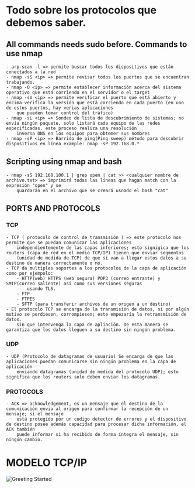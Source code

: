 # Todo sobre los protocolos que debemos saber.


## All commands needs sudo before. Commands to use nmap 
    - arp-scan -l => permite buscar todos los dispositivos que están conectados a la red
    - nmap -sS <ip> => permite revisar todos los puertos que se encuentran trabajando.
    - nmap -O <ip> => permite establecer información acerca del sistema operativo que está corriendo en el servidor o el target
    - nmap -sV <ip> => permite verificar el puerto que está abierto y encima verifica la versión que está corriendo en cada puerto (en uno de estos puertos, hay verias aplicaciones
        que pueden tomar control del tráfico)
    - nmap -sL <ip> => Sondeo de lista de descubrimiento de sistemas; no envía ningún paquete, solo listará cada equipo de las redes especificadas. este proceso realiza una resolución
        inversa DNS en los equipos para obtemer sus nombres
    - nmap -sP <ip> => Barrido de ping(Ping sweep) método para descubrir dispositivos en línea example: nmap -sP 192.168.0.*

## Scripting using nmap and bash

    - nmap -sS 192.168.100.1 | grep open | cat >> <cualquier nombre de archivo.txt> => imprimirá todas las líneas que hagan match con la expresión "open" y se 
        guardarán en el archivo que se creará usnado el bash "cat"




## PORTS AND PROTOCOLS

### TCP
    - TCP ( protocolo de control de transmisión ) => este protocolo nos permite que se puedan comunicar las aplicaciones
        independientemente de las capas inferiores; esto signigica que los routers (capa de red en el medio TCP/IP) tienen que enviar segmentos
        (unidad de medida de TCP) de que si van a llegar estos datos a su destino de manera correctamente o no.
    - TCP da multiples soportes a los protocolos de la capa de aplicación como por ejempolo:
        - HTTP(web) HTTPS (web segura) POP3 (correo entrante) y SMTP(correo saliente) así como sus versiones seguras
            usando TLS.
        - FTP
        - FTPES
        - SFTP (para transferir archivos de un origen a un destino)
    - El protocolo TCP se encarga de la transmisión de datos, si por algún motivo se perdiesen, corrompiesen; este empezaría la retransmisión de datos.
        sin que intervenga la capa de apliación. De esta manera se garantiza que los datos lleguen a su destino sin ningún problema. 
    

### UDP 

    - UDP (Protocolo de datagramas de usuario) Se encarga de que las aplicaciones puedan comunicarse sin ningún problema en la capa de aplicación
        enviando datagramas (unidad de medida del protocolo UDP); esto significa que los routers solo deben enviar los datagramas.


### PROTOCOLS

    - ACK => acknowledgement, es un mensaje que el destino de la comunicación envia al origen para confirmar la recepción de un mensaje; si el mensaje
        está protegido por un codigo detector de errores y el dispositivo de destino posee además capacidad para procesar dicha información, el ACK también
        puede informar si ha recibido de forma íntegra el mensaje, sin ningún cambio. 










# MODELO TCP/IP

![Greeting Started](./screenshots/tcp_ip.png)
